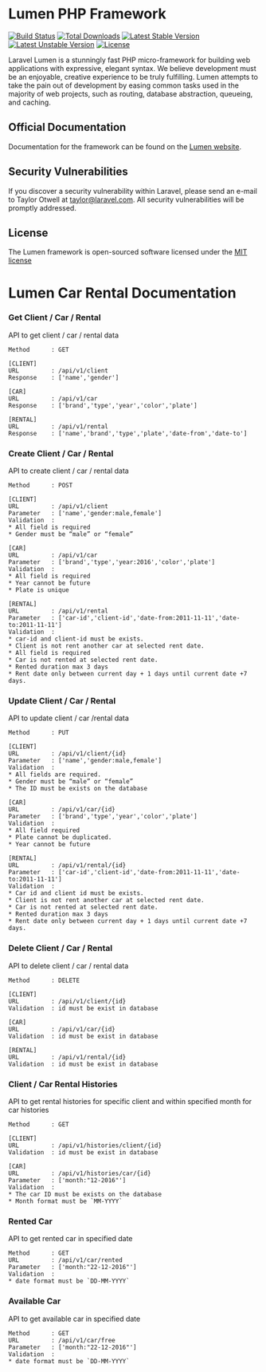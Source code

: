 # Lumen PHP Framework

[![Build Status](https://travis-ci.org/laravel/lumen-framework.svg)](https://travis-ci.org/laravel/lumen-framework)
[![Total Downloads](https://poser.pugx.org/laravel/lumen-framework/d/total.svg)](https://packagist.org/packages/laravel/lumen-framework)
[![Latest Stable Version](https://poser.pugx.org/laravel/lumen-framework/v/stable.svg)](https://packagist.org/packages/laravel/lumen-framework)
[![Latest Unstable Version](https://poser.pugx.org/laravel/lumen-framework/v/unstable.svg)](https://packagist.org/packages/laravel/lumen-framework)
[![License](https://poser.pugx.org/laravel/lumen-framework/license.svg)](https://packagist.org/packages/laravel/lumen-framework)

Laravel Lumen is a stunningly fast PHP micro-framework for building web applications with expressive, elegant syntax. We believe development must be an enjoyable, creative experience to be truly fulfilling. Lumen attempts to take the pain out of development by easing common tasks used in the majority of web projects, such as routing, database abstraction, queueing, and caching.

## Official Documentation

Documentation for the framework can be found on the [Lumen website](http://lumen.laravel.com/docs).

## Security Vulnerabilities

If you discover a security vulnerability within Laravel, please send an e-mail to Taylor Otwell at taylor@laravel.com. All security vulnerabilities will be promptly addressed.

## License

The Lumen framework is open-sourced software licensed under the [MIT license](http://opensource.org/licenses/MIT)

# Lumen Car Rental Documentation

### Get Client / Car / Rental
API to get client / car / rental data
```
Method      : GET

[CLIENT]
URL         : /api/v1/client
Response    : ['name','gender']

[CAR]
URL         : /api/v1/car
Response    : ['brand','type','year','color','plate']

[RENTAL]
URL         : /api/v1/rental
Response    : ['name','brand','type','plate','date-from','date-to']
```

### Create Client / Car / Rental
API to create client / car / rental data
```
Method      : POST

[CLIENT]
URL         : /api/v1/client
Parameter   : ['name','gender:male,female']
Validation  :
* All field is required
* Gender must be “male” or “female”

[CAR]
URL         : /api/v1/car
Parameter   : ['brand','type','year:2016','color','plate']
Validation  :
* All field is required
* Year cannot be future
* Plate is unique

[RENTAL]
URL         : /api/v1/rental
Parameter   : ['car-id','client-id','date-from:2011-11-11','date-to:2011-11-11']
Validation  :
* car-id and client-id must be exists.
* Client is not rent another car at selected rent date.
* All field is required
* Car is not rented at selected rent date.
* Rented duration max 3 days
* Rent date only between current day + 1 days until current date +7 days.
```

### Update Client / Car / Rental
API to update client / car /rental data
```
Method      : PUT

[CLIENT]
URL         : /api/v1/client/{id}
Parameter   : ['name','gender:male,female']
Validation  :
* All fields are required.
* Gender must be “male” or “female”
* The ID must be exists on the database

[CAR]
URL         : /api/v1/car/{id}
Parameter   : ['brand','type','year','color','plate']
Validation  :
* All field required
* Plate cannot be duplicated.
* Year cannot be future

[RENTAL]
URL         : /api/v1/rental/{id}
Parameter   : ['car-id','client-id','date-from:2011-11-11','date-to:2011-11-11']
Validation  :
* Car id and client id must be exists.
* Client is not rent another car at selected rent date.
* Car is not rented at selected rent date.
* Rented duration max 3 days
* Rent date only between current day + 1 days until current date +7 days.
```

### Delete Client / Car / Rental
API to delete client / car / rental data
```
Method      : DELETE

[CLIENT]
URL         : /api/v1/client/{id}
Validation  : id must be exist in database

[CAR]
URL         : /api/v1/car/{id}
Validation  : id must be exist in database

[RENTAL]
URL         : /api/v1/rental/{id}
Validation  : id must be exist in database
```

### Client / Car Rental Histories
API to get rental histories for specific client and within specified month for car histories
```
Method      : GET

[CLIENT]
URL         : /api/v1/histories/client/{id}
Validation  : id must be exist in database

[CAR]
URL         : /api/v1/histories/car/{id}
Parameter   : ['month:"12-2016"']
Validation  :
* The car ID must be exists on the database
* Month format must be `MM-YYYY`
```

### Rented Car
API to get rented car in specified date
```
Method      : GET
URL         : /api/v1/car/rented
Parameter   : ['month:"22-12-2016"']
Validation  :
* date format must be `DD-MM-YYYY`
```

### Available Car
API to get available car in specified date
```
Method      : GET
URL         : /api/v1/car/free
Parameter   : ['month:"22-12-2016"']
Validation  :
* date format must be `DD-MM-YYYY`
```